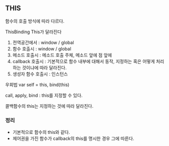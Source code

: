 ## THIS

함수의 호출  방식에 따라 다르다.

ThisBinding This가 달라진다

1. 전역공간에서  :  window / global
2. 함수 호출시 : window / global  
3. 메소드 호출시 : 메소드 호출 주체, 메소드 앞에 점 앞에
4. callback 호출시 : 기본적으로 함수 내부에 대해서 동작, 지정하는 혹은 어떻게 처리하는 것이냐에 따라 달라진다. 
5. 생성자 함수 호출시 : 인스턴스

우회법 var self = this, bind(this)

 call, apply, bind : this를 지정할 수 있다. 

콜백함수의 this는 지정하는 것에 따라 달라진다. 

### 정리

- 기본적으로 함수의 this와 같다.
- 제어권을 가진 함수가 callback의 this를 명시한 경우 그에 따른다.




